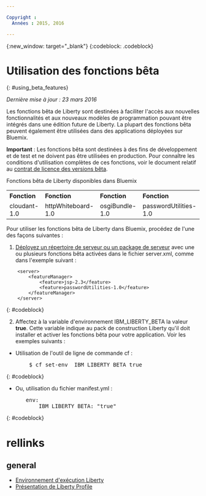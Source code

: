 ```yaml
---

Copyright :
  Années : 2015, 2016

---
```


{:new_window: target="_blank"}
{:codeblock: .codeblock}

# Utilisation des fonctions bêta
{: #using_beta_features}

*Dernière mise à jour : 23 mars 2016*

Les fonctions bêta de Liberty sont destinées à faciliter l'accès aux nouvelles fonctionnalités et aux nouveaux modèles de programmation pouvant être intégrés dans une édition future de Liberty. La plupart des fonctions bêta peuvent également être utilisées dans des applications déployées sur Bluemix. 

**Important** : Les fonctions bêta sont destinées à des fins de développement et de test et ne doivent pas être utilisées en
production. Pour connaître les conditions d'utilisation complètes de ces fonctions, voir le document relatif au [contrat de licence des versions bêta](http://public.dhe.ibm.com/ibmdl/export/pub/software/websphere/wasdev/downloads/wlp/beta/lafiles/en.html).

Fonctions bêta de Liberty disponibles dans Bluemix
<table>
<tr>
<th align="left">Fonction</th>
<th align="left">Fonction</th>
<th align="left">Fonction</th>
<th align="left">Fonction</th>
</tr>

<tr>
<td>cloudant-1.0</td>
<td>httpWhiteboard-1.0</td>
<td>osgiBundle-1.0</td>
<td>passwordUtilities-1.0</td>
</tr>
</table>

Pour utiliser les fonctions bêta de Liberty dans Bluemix, procédez de l'une des façons suivantes : 

1. [Déployez un répertoire de serveur ou un package de serveur](optionsForPushing.html) avec une ou plusieurs fonctions bêta activées dans le fichier server.xml, comme dans l'exemple suivant :
```
    <server>
        <featureManager>
            <feature>jsp-2.3</feature>
            <feature>passwordUtilities-1.0</feature>
        </featureManager>
    </server>
```
{: #codeblock}

2.  Affectez à la variable d'environnement IBM_LIBERTY_BETA la valeur **true**. Cette variable indique au pack de construction Liberty qu'il doit installer et activer les fonctions bêta pour votre application.  Voir les exemples suivants :
  * Utilisation de l'outil de ligne de commande cf :
<pre>
       $ cf set-env <yourappname> IBM_LIBERTY_BETA true
</pre>
{: #codeblock}

  * Ou, utilisation du fichier manifest.yml :
<pre>
      env:
          IBM_LIBERTY_BETA: "true"
</pre>
{: #codeblock}

# rellinks
## general
* [Environnement d'exécution Liberty](index.html)
* [Présentation de Liberty Profile](http://www-01.ibm.com/support/knowledgecenter/SSAW57_8.5.5/com.ibm.websphere.wlp.nd.doc/ae/cwlp_about.html)
